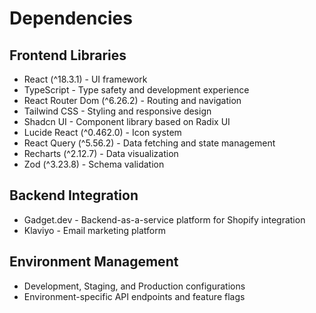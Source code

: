 
# Dependencies

## Frontend Libraries
- React (^18.3.1) - UI framework
- TypeScript - Type safety and development experience
- React Router Dom (^6.26.2) - Routing and navigation
- Tailwind CSS - Styling and responsive design
- Shadcn UI - Component library based on Radix UI
- Lucide React (^0.462.0) - Icon system
- React Query (^5.56.2) - Data fetching and state management
- Recharts (^2.12.7) - Data visualization
- Zod (^3.23.8) - Schema validation

## Backend Integration
- Gadget.dev - Backend-as-a-service platform for Shopify integration
- Klaviyo - Email marketing platform

## Environment Management
- Development, Staging, and Production configurations
- Environment-specific API endpoints and feature flags
